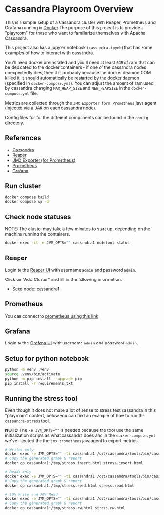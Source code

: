 # Cassandra Playroom Overview

This is a simple setup of a Cassandra cluster with Reaper, Prometheus
and Grafana running in [Docker](https://www.docker.com/) The purpose
of this project is to provide a "playroom" for those who want to
familiarize themselves with Apache Cassandra.

This project also has a jupyter notebook (`cassandra.ipynb`) that
has some examples of how to interact with cassandra.

You'll need docker preinstalled and you'll need at least `6GB` of
ram that can be dedicated to the docker containers - if one of the
cassandra nodes unexpectedly dies, then it is probably because the
docker deamon OOM killed it, it should automatically be restarted
by the docker daemon (specified in `docker-compose.yml`). You can
adjust the amount of ram used by cassandra changing `MAX_HEAP_SIZE`
and `NEW_HEAPSIZE` in the `docker-compose.yml` file.

Metrics are collected through the `JMX Exporter form Prometheus` java agent
(injected via a JAR on each cassandra node).

Config files for for the different components can be found in the `config`
directory.

## References

- [Cassandra](https://cassandra.apache.org/doc/4.1/index.html)
- [Reaper](https://github.com/thelastpickle/cassandra-reaper/tree/master)
- [JMX Exporter (for Prometheus)](https://github.com/prometheus/jmx_exporter/blob/main/docs/README.md)
- [Prometheus](https://prometheus.io/)
- [Grafana](https://grafana.com/)

## Run cluster

```bash
docker compose build
docker compose up -d
```

## Check node statuses

NOTE: The cluster may take a few minutes to start up, depending on the machine
running the containers.

```bash
docker exec -it -e JVM_OPTS="" cassandra1 nodetool status
```

## Reaper

Login to the [Reaper UI](http://localhost:8080/webui/) with username `admin` and password `admin`.

Click on "Add Cluster" and fill in the following information:

- Seed node: cassandra1

## Prometheus

You can connect to [prometheus using this link](http://localhost:9090/)

## Grafana

Login to the [Grafana UI](http://localhost:3000/) with username `admin` and
password `admin`.

## Setup for python notebook

```bash
python -m venv .venv
source .venv/bin/activate
python -m pip install --upgrade pip
pip install -r requirements.txt
```

## Running the stress tool

Even though it does not make a lot of sense to stress test cassandra
in this "playroom" context, below you can find an example of how to run
the `cassandra-stress` tool.

**NOTE:** The `-e JVM_OPTS=""` is needed because the tool use the same
initialization scripts as what cassandra does and in the
`docker-compose.yml` we've injected the the `jmx_prometheus` javaagent
to export metrics.

```bash
# Writes only
docker exec -e JVM_OPTS="" -ti cassandra1 /opt/cassandra/tools/bin/cassandra-stress user profile=/etc/cassandra/stress/simple-stress.yaml ops\(insert=1\) -rate threads=4 -graph file=/tmp/stress.insert.html
# Copy the generated graph & report
docker cp cassandra1:/tmp/stress.insert.html stress.insert.html

# Reads only
docker exec -e JVM_OPTS="" -ti cassandra1 /opt/cassandra/tools/bin/cassandra-stress user profile=/etc/cassandra/stress/simple-stress.yaml ops\(simple1=1\) -rate threads=4 -graph file=/tmp/stress.read.html
# Copy the generated graph & report
docker cp cassandra1:/tmp/stress.read.html stress.read.html

# 10% Write and 90% Read
docker exec -e JVM_OPTS="" -ti cassandra1 /opt/cassandra/tools/bin/cassandra-stress user profile=/etc/cassandra/stress/simple-stress.yaml ops\(insert=1,simple1=9\) -rate threads=4 -graph file=/tmp/stress.rw.html
# Copy the generated graph & report
docker cp cassandra1:/tmp/stress.rw.html stress.rw.html

```